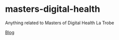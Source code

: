 # masters-digital-health
Anything related to Masters of Digital Health La Trobe

[Blog](https://yxmauw.github.io/masters-digital-health/)

